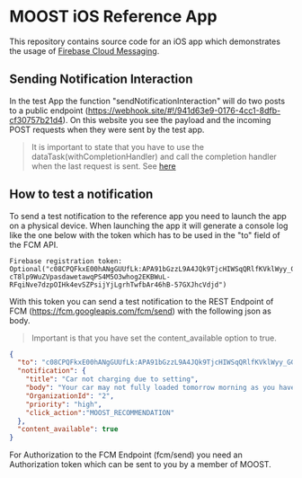# MOOST iOS Reference App

This repository contains source code for an iOS app which demonstrates the usage of [Firebase Cloud Messaging](https://firebase.google.com/docs/cloud-messaging/ios/client).

## Sending Notification Interaction
In the test App the function "sendNotificationInteraction" will do two posts to a public endpoint (https://webhook.site/#!/941d63e9-0176-4cc1-8dfb-cf30757b21d4).
On this website you see the payload and the incoming POST requests when they were sent by the test app. 

> It is important to state that you have to use the dataTask(withCompletionHandler) and call the completion handler when the last request is sent.
> See [here](https://github.com/moost-io/iOSReferenceApp/blob/main/iOSReferenceApp/AppDelegateExtension.swift#L81)


## How to test a notification
To send a test notification to the reference app you need to launch the app on a physical device.
When launching the app it will generate a console log like the one below with the token which has to be used in the "to" field of the FCM API.

```
Firebase registration token: Optional("c08CPQFkxE00hANgGUUfLk:APA91bGzzL9A4JQk9TjcHIWSqQRlfKVklWyy_GGRhqK2HGTS-cT8lp9WuZVpasdawetawqPS4M5O3whog2EKBWuL-RFqiNve7dzpOIHk4evSZPsijYjLgrhTwfbAr46hB-57GXJhcVdjd")
```

With this token you can send a test notification to the REST Endpoint of FCM (https://fcm.googleapis.com/fcm/send) with the following json as body.
> Important is that you have set the content_available option to true.

```json
{
  "to": "c08CPQFkxE00hANgGUUfLk:APA91bGzzL9A4JQk9TjcHIWSqQRlfKVklWyy_GGRhqK2HGTS-cT8lp9WuZVpasdawetawqPS4M5O3whog2EKBWuL-RFqiNve7dzpOIHk4evSZPsijYjLgrhTwfbAr46hB-57GXJhcVdjd",
  "notification": {
    "title": "Car not charging due to setting",
    "body": "Your car may not fully loaded tomorrow morning as you have set the car charging to Solar Only mode.",
    "OrganizationId": "2",
    "priority": "high",
    "click_action":"MOOST_RECOMMENDATION"
  },
  "content_available": true
}
```

For Authorization to the FCM Endpoint (fcm/send) you need an Authorization token which can be sent to you by a member of MOOST.
